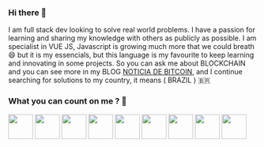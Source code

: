 ### Hi there 👋

I am full stack dev looking to solve real world problems. I have a passion for learning and sharing my knowledge with others as publicly as possible.
I am specialist in VUE JS, Javascript is growing much more that we could breath 😄 but it is my essencials, but this language is my favourite to keep learning and innovating in some projects. So you can ask me about BLOCKCHAIN and you can see more in my BLOG [NOTICIA DE BITCOIN](https://noticiadebitcoin.blogspot.com), and I continue searching for solutions to my country, it means ( BRAZIL ) 🇧🇷


### What you can count on me ? 👋

<img src="https://cdn.worldvectorlogo.com/logos/vue-9.svg" width="50"/> 
<img src="https://cdn.worldvectorlogo.com/logos/php-1.svg" width="50"/> 
<img src="https://cdn.worldvectorlogo.com/logos/logo-javascript.svg" width="50"/> 
<img src="https://cdn.worldvectorlogo.com/logos/aws-2.svg" width="50"/> 
<img src="https://cdn.worldvectorlogo.com/logos/google-cloud-1.svg" width="50"/> 
<img src="https://cdn.worldvectorlogo.com/logos/nodejs.svg" width="50"/> 
<img src="https://cdn.worldvectorlogo.com/logos/mysql-5.svg" width="50"/> 
<img src="https://cdn.worldvectorlogo.com/logos/flutter-logo.svg" width="50"/> 
<img src="https://cdn.worldvectorlogo.com/logos/wordpress-blue.svg" width="50"/> 






